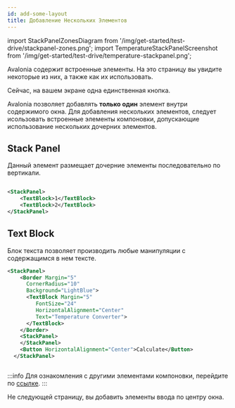 ```yaml
---
id: add-some-layout
title: Добавление Нескольких Элементов
---
```


import StackPanelZonesDiagram from '/img/get-started/test-drive/stackpanel-zones.png';
import TemperatureStackPanelScreenshot from '/img/get-started/test-drive/temperature-stackpanel.png';

Avalonia содержит встроенные элементы. На это страницу вы увидите некоторые из них, а также как их использовать.

Сейчас, на вашем экране одна единственная кнопка.

Avalonia позволяет добавлять **только один** элемент внутри содержимого окна. Для добавления нескольких элементов, следует исользовать встроенные элементы компоновки, допускающие использование нескольких дочерних элементов.

## Stack Panel

Данный элемент размещает дочерние элементы последовательно по вертикали.

<img src={StackPanelZonesDiagram} alt="" />

```xml
<StackPanel>
    <TextBlock>1</TextBlock>
    <TextBlock>2</TextBlock>
</StackPanel>
```

## Text Block

Блок текста позволяет производить любые манипуляции с содержащимся в нем тексте.

```xml
<StackPanel>
    <Border Margin="5" 
      CornerRadius="10"
      Background="LightBlue">
      <TextBlock Margin="5"
         FontSize="24" 
         HorizontalAlignment="Center"
         Text="Temperature Converter">
      </TextBlock>
    </Border>
    <StackPanel>
    </StackPanel>    
    <Button HorizontalAlignment="Center">Calculate</Button>
  </StackPanel>
```

<img className="center" src={TemperatureStackPanelScreenshot} alt="" />

:::info
Для ознакомления с другими элементами компоновки, перейдите по [ссылке](../../reference/controls/layout-controls.md).
:::

Не следующей страницу, вы добавить элементы ввода по центру окна.
